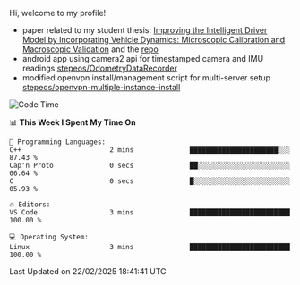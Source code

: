 Hi, welcome to my profile!

* paper related to my student thesis: [Improving the Intelligent Driver Model by Incorporating Vehicle Dynamics: Microscopic Calibration and Macroscopic Validation](https://doi.org/10.48550/arXiv.2408.03722) and the [repo](https://github.com/stepeos/pycarmodel_calibration)
* android app using camera2 api for timestamped camera and IMU readings [stepeos/OdometryDataRecorder](https://github.com/stepeos/OdometryDataRecorder)
* modified openvpn install/management script for multi-server setup [stepeos/openvpn-multiple-instance-install](https://github.com/stepeos/openvpn-multiple-instance-install)

<!--START_SECTION:waka-->
![Code Time](http://img.shields.io/badge/Code%20Time-1%2C970%20hrs%2057%20mins-blue)

📊 **This Week I Spent My Time On** 

```text
💬 Programming Languages: 
C++                      2 mins              ██████████████████████░░░   87.43 % 
Cap'n Proto              0 secs              ██░░░░░░░░░░░░░░░░░░░░░░░   06.64 % 
C                        0 secs              █░░░░░░░░░░░░░░░░░░░░░░░░   05.93 % 

🔥 Editors: 
VS Code                  3 mins              █████████████████████████   100.00 % 

💻 Operating System: 
Linux                    3 mins              █████████████████████████   100.00 % 
```


 Last Updated on 22/02/2025 18:41:41 UTC
<!--END_SECTION:waka-->
